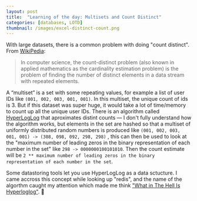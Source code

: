 ```yaml
---
layout: post
title:  "Learning of the day: Multisets and Count Distinct"
categories: [databases, LOTD]
thumbnail: /images/excel-distinct-count.png
---
```


With large datasets, there is a common problem with doing "count distinct". From [WikiPedia](https://en.wikipedia.org/wiki/Count-distinct_problem):

>In computer science, the count-distinct problem (also known in applied mathematics as the cardinality estimation problem) is the problem of finding the number of distinct elements in a data stream with repeated elements.

A “multiset” is a set with some repeating values, for example a list of user IDs like `(001, 002, 003, 001, 001)`. In this multiset, the unique count of ids is 3. But if this dataset was super huge, it would take a lot of time/memory to count up all the unique user IDs. There is an algorithm called [HyperLogLog](https://en.wikipedia.org/wiki/HyperLogLog) that aproximates distint counts — I don't fully understand how the algorithm works, but elements in the set are hashed so that a multiset of uniformly distributed random numbers is produced like `(001, 002, 003, 001, 001) -> (308, 098, 092, 298, 298)` , this can then be used to look at the "maximum number of leading zeros in the binary representation of each number in the set" like `298 -> 0000000100101010`. Then the count estimate will be `2 ** maximum number of leading zeros in the binary representation of each number in the set`.

Some datastoring tools let you use HyperLogLog as a data sctucture. I came accross this concept while looking up "redis", and the name of the algorthm caught my attention which made me think ["What in The Hell Is Hyperloglog"](https://riak.com/posts/technical/what-in-the-hell-is-hyperloglog/). 🤔 